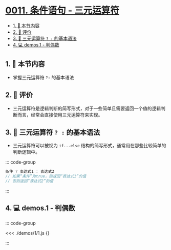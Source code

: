 # [0011. 条件语句 - 三元运算符](https://github.com/Tdahuyou/TNotes.html-css-js/tree/main/notes/0011.%20%E6%9D%A1%E4%BB%B6%E8%AF%AD%E5%8F%A5%20-%20%E4%B8%89%E5%85%83%E8%BF%90%E7%AE%97%E7%AC%A6)

<!-- region:toc -->

- [1. 🎯 本节内容](#1--本节内容)
- [2. 🫧 评价](#2--评价)
- [3. 📒 三元运算符 `? :` 的基本语法](#3--三元运算符---的基本语法)
- [4. 💻 demos.1 - 判偶数](#4--demos1---判偶数)

<!-- endregion:toc -->

## 1. 🎯 本节内容

- 掌握三元运算符 `?:` 的基本语法

## 2. 🫧 评价

- 三元运算符是逻辑判断的简写形式，对于一些简单且需要返回一个值的逻辑判断而言，经常会直接使用三元运算符来实现。

## 3. 📒 三元运算符 `? :` 的基本语法

- 三元运算符可以被视为 `if...else` 结构的简写形式，通常用在那些比较简单的判断逻辑中。

::: code-group

```javascript [? : 基本语法]
条件 ? 表达式1 : 表达式2
// 如果“条件”为true，则返回“表达式1”的值
// 否则返回“表达式2”的值
```

:::

## 4. 💻 demos.1 - 判偶数

::: code-group

<<< ./demos/1/1.js {}

:::
